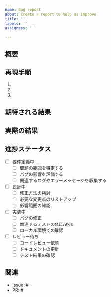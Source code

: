 ```yaml
---
name: Bug report
about: Create a report to help us improve
title: ''
labels: ''
assignees: ''

---
```


## 概要
<!-- このバグの概要を記述してください -->

## 再現手順
1. <!-- 再現手順をステップバイステップで記述してください -->
2. 
3. 

## 期待される結果
<!-- 正しい動作や結果を記述してください -->

## 実際の結果
<!-- 実際に発生した問題や結果を記述してください -->

## 進捗ステータス
- [ ] 要件定義中
  - [ ] 問題の範囲を特定する
  - [ ] バグの影響を評価する
  - [ ] 関連するログやエラーメッセージを収集する

- [ ] 設計中
  - [ ] 修正方法の検討
  - [ ] 必要な変更点のリストアップ
  - [ ] 影響範囲の確認

- [ ] 実装中
  - [ ] バグの修正
  - [ ] 関連するテストの修正/追加
  - [ ] ローカル環境での確認

- [ ] レビュー待ち
  - [ ] コードレビュー依頼
  - [ ] ドキュメントの更新
  - [ ] テスト結果の確認

## 関連
<!-- 関連するIssueやPRがあれば記載してください -->
- Issue: #
- PR: #
